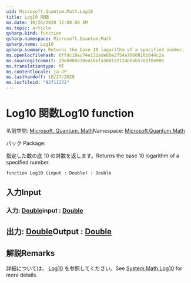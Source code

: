 ```yaml
---
uid: Microsoft.Quantum.Math.Log10
title: Log10 関数
ms.date: 10/26/2020 12:00:00 AM
ms.topic: article
qsharp.kind: function
qsharp.namespace: Microsoft.Quantum.Math
qsharp.name: Log10
qsharp.summary: Returns the base 10 logarithm of a specified number.
ms.openlocfilehash: 6ffdc19ac74e132ade80e2754a7060816b044c2a
ms.sourcegitcommit: 29e0d88a30e4166fa580132124b0eb57e1f0e986
ms.translationtype: MT
ms.contentlocale: ja-JP
ms.lasthandoff: 10/27/2020
ms.locfileid: "92711272"
---
```

# <a name="log10-function"></a><span data-ttu-id="49693-102">Log10 関数</span><span class="sxs-lookup"><span data-stu-id="49693-102">Log10 function</span></span>

<span data-ttu-id="49693-103">名前空間: [Microsoft. Quantum. Math](xref:Microsoft.Quantum.Math)</span><span class="sxs-lookup"><span data-stu-id="49693-103">Namespace: [Microsoft.Quantum.Math](xref:Microsoft.Quantum.Math)</span></span>

<span data-ttu-id="49693-104">パック [](https://nuget.org/packages/)</span><span class="sxs-lookup"><span data-stu-id="49693-104">Package: [](https://nuget.org/packages/)</span></span>


<span data-ttu-id="49693-105">指定した数の底 10 の対数を返します。</span><span class="sxs-lookup"><span data-stu-id="49693-105">Returns the base 10 logarithm of a specified number.</span></span>

```qsharp
function Log10 (input : Double) : Double
```


## <a name="input"></a><span data-ttu-id="49693-106">入力</span><span class="sxs-lookup"><span data-stu-id="49693-106">Input</span></span>

### <a name="input--double"></a><span data-ttu-id="49693-107">入力: [Double](xref:microsoft.quantum.lang-ref.double)</span><span class="sxs-lookup"><span data-stu-id="49693-107">input : [Double](xref:microsoft.quantum.lang-ref.double)</span></span>





## <a name="output--double"></a><span data-ttu-id="49693-108">出力: [Double](xref:microsoft.quantum.lang-ref.double)</span><span class="sxs-lookup"><span data-stu-id="49693-108">Output : [Double](xref:microsoft.quantum.lang-ref.double)</span></span>



## <a name="remarks"></a><span data-ttu-id="49693-109">解説</span><span class="sxs-lookup"><span data-stu-id="49693-109">Remarks</span></span>

<span data-ttu-id="49693-110">詳細については、 [Log10](https://docs.microsoft.com/dotnet/api/system.math.log10) を参照してください。</span><span class="sxs-lookup"><span data-stu-id="49693-110">See [System.Math.Log10](https://docs.microsoft.com/dotnet/api/system.math.log10) for more details.</span></span>